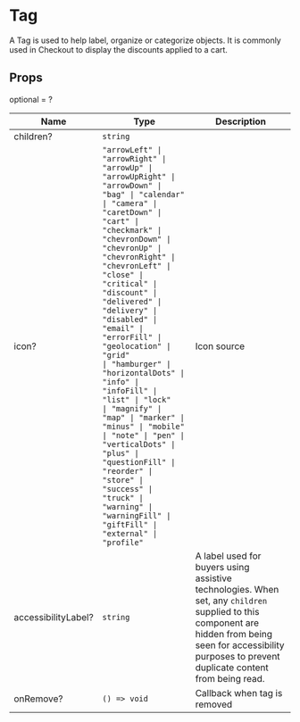 # Tag

A Tag is used to help label, organize or categorize objects. It is commonly used in Checkout to display the discounts applied to a cart.

## Props
optional = ?

| Name | Type | Description |
| --- | --- | --- |
| children? | <code>string</code> |  |
| icon? | <code>"arrowLeft" &#124; "arrowRight" &#124; "arrowUp" &#124; "arrowUpRight" &#124; "arrowDown" &#124; "bag" &#124; "calendar" &#124; "camera" &#124; "caretDown" &#124; "cart" &#124; "checkmark" &#124; "chevronDown" &#124; "chevronUp" &#124; "chevronRight" &#124; "chevronLeft" &#124; "close" &#124; "critical" &#124; "discount" &#124; "delivered" &#124; "delivery" &#124; "disabled" &#124; "email" &#124; "errorFill" &#124; "geolocation" &#124; "grid" &#124; "hamburger" &#124; "horizontalDots" &#124; "info" &#124; "infoFill" &#124; "list" &#124; "lock" &#124; "magnify" &#124; "map" &#124; "marker" &#124; "minus" &#124; "mobile" &#124; "note" &#124; "pen" &#124; "verticalDots" &#124; "plus" &#124; "questionFill" &#124; "reorder" &#124; "store" &#124; "success" &#124; "truck" &#124; "warning" &#124; "warningFill" &#124; "giftFill" &#124; "external" &#124; "profile"</code> | Icon source |
| accessibilityLabel? | <code>string</code> | A label used for buyers using assistive technologies. When set, any `children` supplied to this component are hidden from being seen for accessibility purposes to prevent duplicate content from being read. |
| onRemove? | <code>() => void</code> | Callback when tag is removed |
